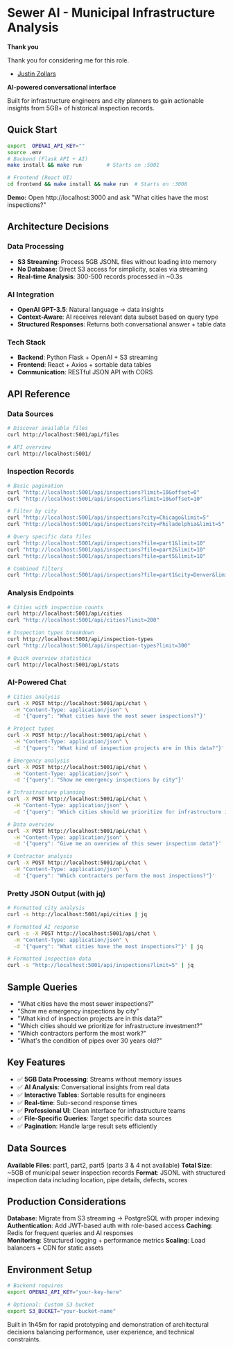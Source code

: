 # Sewer AI - Municipal Infrastructure Analysis

**Thank you**

Thank you for considering me for this role.

- [Justin Zollars](https://www.linkedin.com/in/justinzollars/)

**AI-powered conversational interface**

Built for infrastructure engineers and city planners to gain actionable insights from 5GB+ of historical inspection records.

## Quick Start

```bash
export  OPENAI_API_KEY=""
source .env
# Backend (Flask API + AI)
make install && make run        # Starts on :5001

# Frontend (React UI)  
cd frontend && make install && make run  # Starts on :3000
```

**Demo:** Open http://localhost:3000 and ask "What cities have the most inspections?"

## Architecture Decisions

### Data Processing
- **S3 Streaming**: Process 5GB JSONL files without loading into memory
- **No Database**: Direct S3 access for simplicity, scales via streaming
- **Real-time Analysis**: 300-500 records processed in ~0.3s

### AI Integration
- **OpenAI GPT-3.5**: Natural language → data insights
- **Context-Aware**: AI receives relevant data subset based on query type
- **Structured Responses**: Returns both conversational answer + table data

### Tech Stack
- **Backend**: Python Flask + OpenAI + S3 streaming
- **Frontend**: React + Axios + sortable data tables
- **Communication**: RESTful JSON API with CORS

## API Reference

### Data Sources
```bash
# Discover available files
curl http://localhost:5001/api/files

# API overview
curl http://localhost:5001/
```

### Inspection Records
```bash
# Basic pagination
curl "http://localhost:5001/api/inspections?limit=10&offset=0"
curl "http://localhost:5001/api/inspections?limit=10&offset=10"

# Filter by city
curl "http://localhost:5001/api/inspections?city=Chicago&limit=5"
curl "http://localhost:5001/api/inspections?city=Philadelphia&limit=5"

# Query specific data files
curl "http://localhost:5001/api/inspections?file=part1&limit=10"
curl "http://localhost:5001/api/inspections?file=part2&limit=10" 
curl "http://localhost:5001/api/inspections?file=part5&limit=10"

# Combined filters
curl "http://localhost:5001/api/inspections?file=part1&city=Denver&limit=5"
```

### Analysis Endpoints
```bash
# Cities with inspection counts
curl http://localhost:5001/api/cities
curl "http://localhost:5001/api/cities?limit=200"

# Inspection types breakdown  
curl http://localhost:5001/api/inspection-types
curl "http://localhost:5001/api/inspection-types?limit=300"

# Quick overview statistics
curl http://localhost:5001/api/stats
```

### AI-Powered Chat
```bash
# Cities analysis
curl -X POST http://localhost:5001/api/chat \
  -H "Content-Type: application/json" \
  -d '{"query": "What cities have the most sewer inspections?"}'

# Project types
curl -X POST http://localhost:5001/api/chat \
  -H "Content-Type: application/json" \
  -d '{"query": "What kind of inspection projects are in this data?"}'

# Emergency analysis
curl -X POST http://localhost:5001/api/chat \
  -H "Content-Type: application/json" \
  -d '{"query": "Show me emergency inspections by city"}'

# Infrastructure planning
curl -X POST http://localhost:5001/api/chat \
  -H "Content-Type: application/json" \
  -d '{"query": "Which cities should we prioritize for infrastructure investment?"}'

# Data overview
curl -X POST http://localhost:5001/api/chat \
  -H "Content-Type: application/json" \
  -d '{"query": "Give me an overview of this sewer inspection data"}'

# Contractor analysis
curl -X POST http://localhost:5001/api/chat \
  -H "Content-Type: application/json" \
  -d '{"query": "Which contractors perform the most inspections?"}'
```

### Pretty JSON Output (with jq)
```bash
# Formatted city analysis
curl -s http://localhost:5001/api/cities | jq

# Formatted AI response
curl -s -X POST http://localhost:5001/api/chat \
  -H "Content-Type: application/json" \
  -d '{"query": "What cities have the most inspections?"}' | jq

# Formatted inspection data
curl -s "http://localhost:5001/api/inspections?limit=5" | jq
```

## Sample Queries

- "What cities have the most sewer inspections?"
- "Show me emergency inspections by city"  
- "What kind of inspection projects are in this data?"
- "Which cities should we prioritize for infrastructure investment?"
- "Which contractors perform the most work?"
- "What's the condition of pipes over 30 years old?"

## Key Features

- ✅ **5GB Data Processing**: Streams without memory issues
- ✅ **AI Analysis**: Conversational insights from real data  
- ✅ **Interactive Tables**: Sortable results for engineers
- ✅ **Real-time**: Sub-second response times
- ✅ **Professional UI**: Clean interface for infrastructure teams
- ✅ **File-Specific Queries**: Target specific data sources
- ✅ **Pagination**: Handle large result sets efficiently

## Data Sources

**Available Files**: part1, part2, part5 (parts 3 & 4 not available)
**Total Size**: ~5GB of municipal sewer inspection records
**Format**: JSONL with structured inspection data including location, pipe details, defects, scores

## Production Considerations

**Database**: Migrate from S3 streaming → PostgreSQL with proper indexing
**Authentication**: Add JWT-based auth with role-based access
**Caching**: Redis for frequent queries and AI responses  
**Monitoring**: Structured logging + performance metrics
**Scaling**: Load balancers + CDN for static assets

## Environment Setup

```bash
# Backend requires
export OPENAI_API_KEY="your-key-here"

# Optional: Custom S3 bucket
export S3_BUCKET="your-bucket-name"
```

Built in 1h45m for rapid prototyping and demonstration of architectural decisions balancing performance, user experience, and technical constraints.